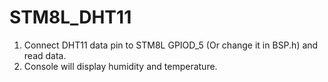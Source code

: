 # STM8L_DHT11
 
  1. Connect DHT11 data pin to STM8L GPIOD_5 (Or change it in BSP.h) and read data.
  2. Console will display humidity and temperature.
